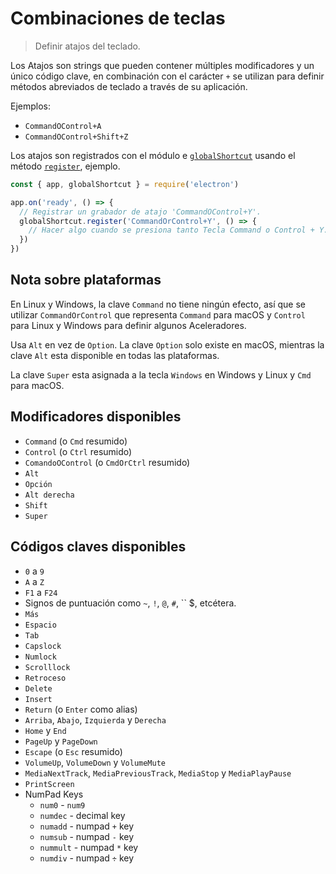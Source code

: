 # Combinaciones de teclas

> Definir atajos del teclado.

Los Atajos son strings que pueden contener múltiples modificadores y un único código clave, en combinación con el carácter `+` se utilizan para definir métodos abreviados de teclado a través de su aplicación.

Ejemplos:

* `CommandOControl+A`
* `CommandOControl+Shift+Z`

Los atajos son registrados con el módulo e [`globalShortcut`](global-shortcut.md) usando el método [`register`](global-shortcut.md#globalshortcutregisteraccelerator-callback), ejemplo.

```javascript
const { app, globalShortcut } = require('electron')

app.on('ready', () => {
  // Registrar un grabador de atajo 'CommandOControl+Y'.
  globalShortcut.register('CommandOrControl+Y', () => {
    // Hacer algo cuando se presiona tanto Tecla Command o Control + Y.
  })
})
```

## Nota sobre plataformas

En Linux y Windows, la clave `Command` no tiene ningún efecto, así que se utilizar `CommandOrControl` que representa `Command` para macOS y `Control` para Linux y Windows para definir algunos Aceleradores.

Usa `Alt` en vez de `Option`. La clave `Option` solo existe en macOS, mientras la clave `Alt` esta disponible en todas las plataformas.

La clave `Super` esta asignada a la tecla `Windows` en Windows y Linux y `Cmd` para macOS.

## Modificadores disponibles

* `Command` (o `Cmd` resumido)
* `Control` (o `Ctrl` resumido)
* `ComandoOControl` (o `CmdOrCtrl` resumido)
* `Alt`
* `Opción`
* `Alt derecha`
* `Shift`
* `Super`

## Códigos claves disponibles

* `0` a `9`
* `A` a `Z`
* `F1` a `F24`
* Signos de puntuación como `~`, `!`, `@`, `#`, `` $, etcétera.
* `Más`
* `Espacio`
* `Tab`
* `Capslock`
* `Numlock`
* `Scrolllock`
* `Retroceso`
* `Delete`
* `Insert`
* `Return` (o `Enter` como alias)
* `Arriba`, `Abajo`, `Izquierda` y `Derecha`
* `Home` y `End`
* `PageUp` y `PageDown`
* `Escape` (o `Esc` resumido)
* `VolumeUp`, `VolumeDown` y `VolumeMute`
* `MediaNextTrack`, `MediaPreviousTrack`, `MediaStop` y `MediaPlayPause`
* `PrintScreen`
* NumPad Keys 
  * `num0` - `num9`
  * `numdec` - decimal key
  * `numadd` - numpad `+` key
  * `numsub` - numpad `-` key
  * `nummult` - numpad `*` key
  * `numdiv` - numpad `÷` key